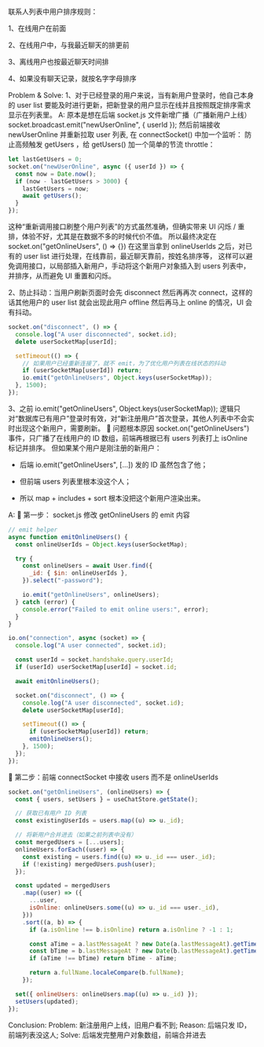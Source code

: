 联系人列表中用户排序规则：

1、在线用户在前面

2、在线用户中，与我最近聊天的排更前

3、离线用户也按最近聊天时间排

4、如果没有聊天记录，就按名字字母排序

Problem & Solve:
1、对于已经登录的用户来说，当有新用户登录时，他自己本身的 user list 要能及时进行更新，把新登录的用户显示在线并且按照既定排序需求显示在列表里。
A: 原本是想在后端 socket.js 文件新增广播（广播新用户上线） socket.broadcast.emit("newUserOnline", { userId });
然后前端接收 newUserOnline 并重新拉取 user 列表, 在 connectSocket() 中加一个监听：
防止高频触发 getUsers ，给 getUsers() 加一个简单的节流 throttle：

```js
let lastGetUsers = 0;
socket.on("newUserOnline", async ({ userId }) => {
  const now = Date.now();
  if (now - lastGetUsers > 3000) {
    lastGetUsers = now;
    await getUsers();
  }
});
```

这种“重新调用接口刷整个用户列表”的方式虽然准确，但确实带来 UI 闪烁 / 重排，体验不好，尤其是在数据不多的时候代价不值。
所以最终决定在 socket.on("getOnlineUsers", () => {}) 在这里当拿到 onlineUserIds 之后，对已有的 user list 进行处理，在线靠前，最近聊天靠前，按姓名排序等，
这样可以避免调用接口，以局部插入新用户，手动将这个新用户对象插入到 users 列表中，并排序，从而避免 UI 重置和闪烁。

2、防止抖动：当用户刷新页面时会先 disconnect 然后再再次 connect，这样的话其他用户的 user list 就会出现此用户 offline 然后再马上 online 的情况，UI 会有抖动。

```js
socket.on("disconnect", () => {
  console.log("A user disconnected", socket.id);
  delete userSocketMap[userId];

  setTimeout(() => {
    // 如果用户已经重新连接了，就不 emit，为了优化用户列表在线状态的抖动
    if (userSocketMap[userId]) return;
    io.emit("getOnlineUsers", Object.keys(userSocketMap));
  }, 1500);
});
```

3、之前 io.emit("getOnlineUsers", Object.keys(userSocketMap)); 逻辑只对“数据库已有用户”登录时有效，对“新注册用户”首次登录，其他人列表中不会实时出现这个新用户，需要刷新。
🧠 问题根本原因
socket.on("getOnlineUsers") 事件，只广播了在线用户的 ID 数组，前端再根据已有 users 列表打上 isOnline 标记并排序。
但如果某个用户是刚注册的新用户：

- 后端 io.emit("getOnlineUsers", [...]) 发的 ID 虽然包含了他；

- 但前端 users 列表里根本没这个人；

- 所以 map + includes + sort 根本没把这个新用户渲染出来。

A: 🔧 第一步： socket.js 修改 getOnlineUsers 的 emit 内容

```js
// emit helper
async function emitOnlineUsers() {
  const onlineUserIds = Object.keys(userSocketMap);

  try {
    const onlineUsers = await User.find({
      _id: { $in: onlineUserIds },
    }).select("-password");

    io.emit("getOnlineUsers", onlineUsers);
  } catch (error) {
    console.error("Failed to emit online users:", error);
  }
}

io.on("connection", async (socket) => {
  console.log("A user connected", socket.id);

  const userId = socket.handshake.query.userId;
  if (userId) userSocketMap[userId] = socket.id;

  await emitOnlineUsers();

  socket.on("disconnect", () => {
    console.log("A user disconnected", socket.id);
    delete userSocketMap[userId];

    setTimeout(() => {
      if (userSocketMap[userId]) return;
      emitOnlineUsers();
    }, 1500);
  });
});
```

🔧 第二步：前端 connectSocket 中接收 users 而不是 onlineUserIds

```js
socket.on("getOnlineUsers", (onlineUsers) => {
  const { users, setUsers } = useChatStore.getState();

  // 获取已有用户 ID 列表
  const existingUserIds = users.map((u) => u._id);

  // 将新用户合并进去（如果之前列表中没有）
  const mergedUsers = [...users];
  onlineUsers.forEach((user) => {
    const existing = users.find((u) => u._id === user._id);
    if (!existing) mergedUsers.push(user);
  });

  const updated = mergedUsers
    .map((user) => ({
      ...user,
      isOnline: onlineUsers.some((u) => u._id === user._id),
    }))
    .sort((a, b) => {
      if (a.isOnline !== b.isOnline) return a.isOnline ? -1 : 1;

      const aTime = a.lastMessageAt ? new Date(a.lastMessageAt).getTime() : 0;
      const bTime = b.lastMessageAt ? new Date(b.lastMessageAt).getTime() : 0;
      if (aTime !== bTime) return bTime - aTime;

      return a.fullName.localeCompare(b.fullName);
    });

  set({ onlineUsers: onlineUsers.map((u) => u._id) });
  setUsers(updated);
});
```

Conclusion: Problem: 新注册用户上线，旧用户看不到; Reason: 后端只发 ID，前端列表没这人; Solve: 后端发完整用户对象数组，前端合并进去
